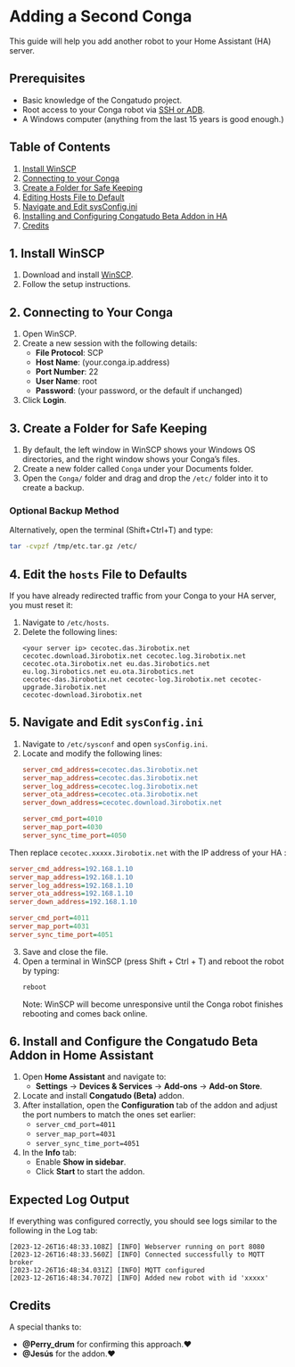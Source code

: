 # Adding a Second Conga

This guide will help you add another robot to your Home Assistant (HA) server.

## **Prerequisites**
- Basic knowledge of the Congatudo project.
- Root access to your Conga robot via [SSH or ADB](https://github.com/congatudo/Congatudo/tree/master#get-root-access-in-your-conga).
- A Windows computer (anything from the last 15 years is good enough.)

## Table of Contents

1. [Install WinSCP](#1-install-winscp)
2. [Connecting to your Conga](#2-connecting-to-your-conga)
3. [Create a Folder for Safe Keeping](#3-create-a-folder-for-safe-keeping)
4. [Editing Hosts File to Default](#4-edit-the-hosts-file-to-default)
5. [Navigate and Edit sysConfig.ini](#5-navigate-and-edit-sysconfigini)
6. [Installing and Configuring Congatudo Beta Addon in HA](#6-install-and-configure-the-congatudo-beta-addon-in-home-assistant)
7. [Credits](#credits)












## **1. Install WinSCP**
1. Download and install [WinSCP](https://winscp.net/).
2. Follow the setup instructions.

## **2. Connecting to Your Conga**
1. Open WinSCP.
2. Create a new session with the following details:
   - **File Protocol**: SCP
   - **Host Name**: (your.conga.ip.address)
   - **Port Number**: 22
   - **User Name**: root
   - **Password**: (your password, or the default if unchanged)
3. Click **Login**.

## **3. Create a Folder for Safe Keeping**
1. By default, the left window in WinSCP shows your Windows OS directories, and the right window shows your Conga’s files.
2. Create a new folder called `Conga` under your Documents folder.
3. Open the `Conga/` folder and drag and drop the `/etc/` folder into it to create a backup.

### **Optional Backup Method**
Alternatively, open the terminal (Shift+Ctrl+T) and type:
```bash
tar -cvpzf /tmp/etc.tar.gz /etc/
```
## **4. Edit the `hosts` File to Defaults**
If you have already redirected traffic from your Conga to your HA server, you must reset it:

1. Navigate to `/etc/hosts`.
2. Delete the following lines:
   ```plaintext
   <your server ip> cecotec.das.3irobotix.net cecotec.download.3irobotix.net cecotec.log.3irobotix.net
   cecotec.ota.3irobotix.net eu.das.3irobotics.net eu.log.3irobotics.net eu.ota.3irobotics.net
   cecotec-das.3irobotix.net cecotec-log.3irobotix.net cecotec-upgrade.3irobotix.net
   cecotec-download.3irobotix.net
   ```
   
## **5. Navigate and Edit `sysConfig.ini`**

1. Navigate to `/etc/sysconf` and open `sysConfig.ini`.
2. Locate and modify the following lines:
   ```ini
   server_cmd_address=cecotec.das.3irobotix.net
   server_map_address=cecotec.das.3irobotix.net
   server_log_address=cecotec.log.3irobotix.net
   server_ota_address=cecotec.ota.3irobotix.net
   server_down_address=cecotec.download.3irobotix.net

   server_cmd_port=4010
   server_map_port=4030
   server_sync_time_port=4050
   ```
Then replace `cecotec.xxxxx.3irobotix.net` with the IP address of your HA :
   ```ini
   server_cmd_address=192.168.1.10
   server_map_address=192.168.1.10
   server_log_address=192.168.1.10
   server_ota_address=192.168.1.10
   server_down_address=192.168.1.10

   server_cmd_port=4011
   server_map_port=4031
   server_sync_time_port=4051
   ```
3. Save and close the file.
4. Open a terminal in WinSCP (press Shift + Ctrl + T) and reboot the robot by typing:
   ```bash
   reboot
   ```
   Note: WinSCP will become unresponsive until the Conga robot finishes rebooting and comes back online.

## 6. Install and Configure the Congatudo Beta Addon in Home Assistant

1. Open **Home Assistant** and navigate to:
   - **Settings** → **Devices & Services** → **Add-ons** → **Add-on Store**.
2. Locate and install **Congatudo (Beta)** addon.
3. After installation, open the **Configuration** tab of the addon and adjust the port numbers to match the ones set earlier:
   - `server_cmd_port=4011`
   - `server_map_port=4031`
   - `server_sync_time_port=4051`
4. In the **Info** tab:
   - Enable **Show in sidebar**.
   - Click **Start** to start the addon.

## Expected Log Output
If everything was configured correctly, you should see logs similar to the following in the Log tab:
```pgsql
[2023-12-26T16:48:33.108Z] [INFO] Webserver running on port 8080
[2023-12-26T16:48:33.560Z] [INFO] Connected successfully to MQTT broker
[2023-12-26T16:48:34.031Z] [INFO] MQTT configured
[2023-12-26T16:48:34.707Z] [INFO] Added new robot with id 'xxxxx'
```




## Credits

A special thanks to:

- **@Perry_drum** for confirming this approach.❤️
- **@Jesús** for the addon.❤️


